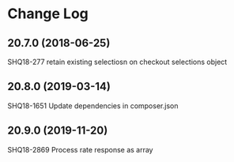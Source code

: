 # Change Log
## 20.7.0 (2018-06-25)
SHQ18-277 retain existing selectiosn on checkout selections object


## 20.8.0 (2019-03-14)
SHQ18-1651 Update dependencies in composer.json


## 20.9.0 (2019-11-20)
SHQ18-2869 Process rate response as array


